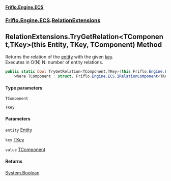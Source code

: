#### [Friflo.Engine.ECS](index.md 'index')
### [Friflo.Engine.ECS](Friflo.Engine.ECS.md 'Friflo.Engine.ECS').[RelationExtensions](RelationExtensions.md 'Friflo.Engine.ECS.RelationExtensions')

## RelationExtensions.TryGetRelation<TComponent,TKey>(this Entity, TKey, TComponent) Method

Returns the relation of the [entity](RelationExtensions.TryGetRelation_TComponent,TKey_(thisEntity,TKey,TComponent).md#Friflo.Engine.ECS.RelationExtensions.TryGetRelation_TComponent,TKey_(thisFriflo.Engine.ECS.Entity,TKey,TComponent).entity 'Friflo.Engine.ECS.RelationExtensions.TryGetRelation<TComponent,TKey>(this Friflo.Engine.ECS.Entity, TKey, TComponent).entity') with the given [key](RelationExtensions.TryGetRelation_TComponent,TKey_(thisEntity,TKey,TComponent).md#Friflo.Engine.ECS.RelationExtensions.TryGetRelation_TComponent,TKey_(thisFriflo.Engine.ECS.Entity,TKey,TComponent).key 'Friflo.Engine.ECS.RelationExtensions.TryGetRelation<TComponent,TKey>(this Friflo.Engine.ECS.Entity, TKey, TComponent).key').<br/>
Executes in O(N) N: number of entity relations.

```csharp
public static bool TryGetRelation<TComponent,TKey>(this Friflo.Engine.ECS.Entity entity, TKey key, out TComponent value)
    where TComponent : struct, Friflo.Engine.ECS.IRelationComponent<TKey>, System.ValueType, System.ValueType;
```
#### Type parameters

<a name='Friflo.Engine.ECS.RelationExtensions.TryGetRelation_TComponent,TKey_(thisFriflo.Engine.ECS.Entity,TKey,TComponent).TComponent'></a>

`TComponent`

<a name='Friflo.Engine.ECS.RelationExtensions.TryGetRelation_TComponent,TKey_(thisFriflo.Engine.ECS.Entity,TKey,TComponent).TKey'></a>

`TKey`
#### Parameters

<a name='Friflo.Engine.ECS.RelationExtensions.TryGetRelation_TComponent,TKey_(thisFriflo.Engine.ECS.Entity,TKey,TComponent).entity'></a>

`entity` [Entity](Entity.md 'Friflo.Engine.ECS.Entity')

<a name='Friflo.Engine.ECS.RelationExtensions.TryGetRelation_TComponent,TKey_(thisFriflo.Engine.ECS.Entity,TKey,TComponent).key'></a>

`key` [TKey](RelationExtensions.TryGetRelation_TComponent,TKey_(thisEntity,TKey,TComponent).md#Friflo.Engine.ECS.RelationExtensions.TryGetRelation_TComponent,TKey_(thisFriflo.Engine.ECS.Entity,TKey,TComponent).TKey 'Friflo.Engine.ECS.RelationExtensions.TryGetRelation<TComponent,TKey>(this Friflo.Engine.ECS.Entity, TKey, TComponent).TKey')

<a name='Friflo.Engine.ECS.RelationExtensions.TryGetRelation_TComponent,TKey_(thisFriflo.Engine.ECS.Entity,TKey,TComponent).value'></a>

`value` [TComponent](RelationExtensions.TryGetRelation_TComponent,TKey_(thisEntity,TKey,TComponent).md#Friflo.Engine.ECS.RelationExtensions.TryGetRelation_TComponent,TKey_(thisFriflo.Engine.ECS.Entity,TKey,TComponent).TComponent 'Friflo.Engine.ECS.RelationExtensions.TryGetRelation<TComponent,TKey>(this Friflo.Engine.ECS.Entity, TKey, TComponent).TComponent')

#### Returns
[System.Boolean](https://docs.microsoft.com/en-us/dotnet/api/System.Boolean 'System.Boolean')